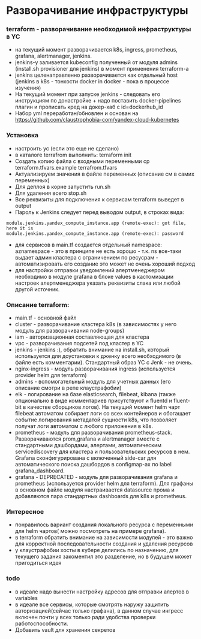 # Разворачивание инфраструктуры

### terraform - разворачивание необходимой инфраструктуры в YC
- на текущий момент разворачивается k8s, ingress, prometheus, grafana, alertmanager, jenkins.
- jenkins-у заливается kubeconfig полученный от модуля admins (install.sh provisioner для jenkins) в момент применения terraform-а
- jenkins целенаправленно разворачивается как отдельный host (jenkins в k8s - тонкости docker in docker - пока в процессе изучения)
- На текущий момент при запуске jenkins - следовать его инструкциям по донастройке + надо поставить docker-pipelines плагин и прописать кред на докер-хаб c id=dockerhub_id
- Набор yml переработан/обновлен и основан на https://github.com/claustrophobia-com/yandex-cloud-kubernetes

### Установка
- настроить yc (если это еще не сделано)
- в каталоге terrafrom выполнить: terraform init
- Создать копию файла с входными переменными  cp terraform.tfvars.example terrafrom.tfvars 
- Актуализируем значения в файле переменных (описание см в самих переменных)
- Для деплоя в корне запустить run.sh
- Для удаления всего stop.sh
- Все реквизиты для подключения к сервисам terraform выведет в output
- Пароль к Jenkins следует перед выводом output, в строках вида:

```
module.jenkins.yandex_compute_instance.app (remote-exec): got file, here it is
module.jenkins.yandex_compute_instance.app (remote-exec): password

```
- для сервисов в main.tf создается отдельный namespace: aznamespace - это в принципе не есть хорошо - т.к. ns все-таки выдает админ кластера с ограничением по ресусрам - автоматизировать его создание это может не очень хороший подход
- для настройки отправки уведомлений алертменеджером необходимо в модуле grafana в блоке values в кастомизации настроек алертменеджера указать реквизиты слака или любой другой источник.

### Описание terraform:
- main.tf - основной файл
- cluster - разворачивание кластера k8s (в зависимостях у него модуль для разворачивания node-groups)
- iam - авторизационная составляющая для кластера
- vpc - разворачивания подсетей под кластер в YC
- jenkins - jenkins :), обратить внимание на install.sh, который используется для доустановки к дженку всего необходимого (в файле есть комментарии). Стандартный образ YC с Jenk - не очень.
- nginx-ingress - модуль разворачивания ingress (используется provider helm для terraform)
- admins - вспомогательный модуль для учетных данных (его описание смотри в репе клаустрафобии)
- elk - логирование на базе elasticsearch, filebeat, kibana (также опционально в виде комментариев присутствуют и fluentd и fluent-bit в качестве сборщиков логов). На текущий момент helm чарт filebeat автоматом собирает логи со всех контейнеров и обогащает событие логирования метадатой сущности k8s, что позволяет получат логи автоматом с любого приложения в k8s.
- prometheus - модуль для разворачивания prometheus-stack. Разворачиваются prom,grafana и alertmanager вместе с стандартными дашбордами, алертами, автоматическим servicediscovery для кластера и пользовательских ресурсов в нем. Grafana сконфигурирована с включенный side-car для автоматического поиска дашбордов в configmap-ах по label grafana_dashboard.
- grafana - DEPRECATED - модуль для разворачивания grafana и prometheus (используется provider helm для terraform). Для графаны в основном файле модуля настраивается datasource прома и добавляются пара стандартных dashboards для k8s и prometheus.

### Интересное
- понравилось вариант создания локального ресурса с переменными для helm чартов( можно посмотреть на примере grafana).
- в terraform обратить внимание на зависимости модулей - это важно для корректной последовательности создания и удаления ресурсов
- у клаустрафобии хосты в кубере делились по назначению, для текущего задания закоментил это разделение, но в будущем может пригодиться идея

### todo
- в идеале надо вынести настройку адресов для отправки алертов в variables
- в идеале все сервисы, которые смотрять наружу защитить авторизацией(сейчас только графана), в данном случае ингресс включен почти у всех только ради удобства проверки работоспособности.
- Добавить vault для хранения секретов
